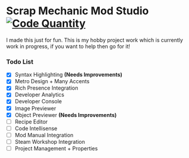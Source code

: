 # Scrap Mechanic Mod Studio [![Code Quantity](https://app.codacy.com/project/badge/Grade/378d7e2450fe45d08025e40e0a2de21f)](https://www.codacy.com/manual/dentolos19/SmModStudio?utm_source=github.com&amp;utm_medium=referral&amp;utm_content=dentolos19/SmModStudio&amp;utm_campaign=Badge_Grade)

I made this just for fun. This is my hobby project work which is currently work in progress, if you want to help then go for it!

### Todo List

* [X] Syntax Highlighting **(Needs Improvements)**
* [X] Metro Design + Many Accents
* [X] Rich Presence Integration
* [X] Developer Analytics
* [X] Developer Console
* [X] Image Previewer
* [X] Object Previewer **(Needs Improvements)**
* [ ] Recipe Editor
* [ ] Code Intellisense
* [ ] Mod Manual Integration
* [ ] Steam Workshop Integration
* [ ] Project Management + Properties